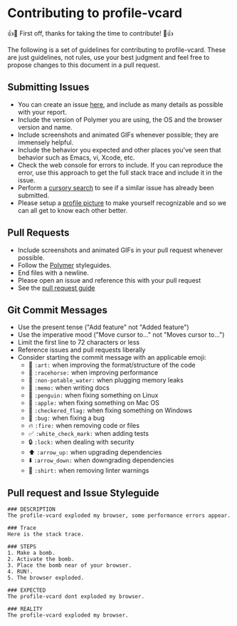 # Contributing to profile-vcard

:+1::tada: First off, thanks for taking the time to contribute! :tada::+1:

The following is a set of guidelines for contributing to profile-vcard.
These are just guidelines, not rules, use your best judgment and feel free to
propose changes to this document in a pull request.

## Submitting Issues

* You can create an issue [here](https://github.com/oscarmcm/profile-vcard/issues/new),
  and include as many details as possible with your report.
* Include the version of Polymer you are using, the OS and the browser version and name.
* Include screenshots and animated GIFs whenever possible; they are immensely
  helpful.
* Include the behavior you expected and other places you've seen that behavior
  such as Emacs, vi, Xcode, etc.
* Check the web console for errors to include. If you can reproduce the error, use this approach to get the
  full stack trace and include it in the issue.
* Perform a [cursory search](https://github.com/oscarmcm/profile-vcard/issues?utf8=%E2%9C%93&q=is%3Aissue+is%3Aopen+)
  to see if a similar issue has already been submitted.
* Please setup a [profile picture](https://help.github.com/articles/how-do-i-set-up-my-profile-picture)
  to make yourself recognizable and so we can all get to know each other better.

## Pull Requests

* Include screenshots and animated GIFs in your pull request whenever possible.
* Follow the [Polymer](https://www.polymer-project.org/0.5/articles/styling-elements.html) styleguides.
* End files with a newline.
* Please open an issue and reference this with your pull request
* See the [pull request guide](#pull-request-and-issue-styleguide)

## Git Commit Messages

* Use the present tense ("Add feature" not "Added feature")
* Use the imperative mood ("Move cursor to..." not "Moves cursor to...")
* Limit the first line to 72 characters or less
* Reference issues and pull requests liberally
* Consider starting the commit message with an applicable emoji:
    * :art: `:art:` when improving the format/structure of the code
    * :racehorse: `:racehorse:` when improving performance
    * :non-potable_water: `:non-potable_water:` when plugging memory leaks
    * :memo: `:memo:` when writing docs
    * :penguin: `:penguin:` when fixing something on Linux
    * :apple: `:apple:` when fixing something on Mac OS
    * :checkered_flag: `:checkered_flag:` when fixing something on Windows
    * :bug: `:bug:` when fixing a bug
    * :fire: `:fire:` when removing code or files
    * :white_check_mark: `:white_check_mark:` when adding tests
    * :lock: `:lock:` when dealing with security
    * :arrow_up: `:arrow_up:` when upgrading dependencies
    * :arrow_down: `:arrow_down:` when downgrading dependencies
    * :shirt: `:shirt:` when removing linter warnings

## Pull request and Issue Styleguide

```
### DESCRIPTION
The profile-vcard exploded my browser, some performance errors appear.

### Trace
Here is the stack trace.

### STEPS
1. Make a bomb.
2. Activate the bomb.
3. Place the bomb near of your browser.
4. RUN!.
5. The browser exploded.

### EXPECTED
The profile-vcard dont exploded my browser.

### REALITY
The profile-vcard exploded my browser.
```
